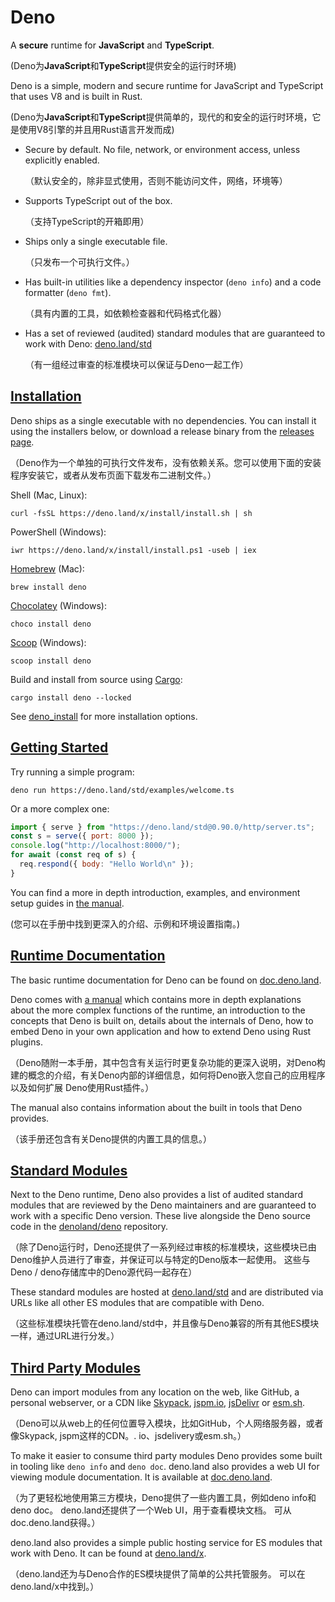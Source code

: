# Deno

A **secure** runtime for **JavaScript** and **TypeScript**.

\(Deno为**JavaScript**和**TypeScript**提供安全的运行时环境\)

Deno is a simple, modern and secure runtime for JavaScript and TypeScript that uses V8 and is built in Rust.

\(Deno为**JavaScript**和**TypeScript**提供简单的，现代的和安全的运行时环境，它是使用V8引擎的并且用Rust语言开发而成\)

* Secure by default. No file, network, or environment access, unless explicitly enabled.

  （默认安全的，除非显式使用，否则不能访问文件，网络，环境等）

* Supports TypeScript out of the box.

  （支持TypeScript的开箱即用）

* Ships only a single executable file.

  （只发布一个可执行文件。）

* Has built-in utilities like a dependency inspector \(`deno info`\) and a code formatter \(`deno fmt`\).

  （具有内置的工具，如依赖检查器和代码格式化器）

* Has a set of reviewed \(audited\) standard modules that are guaranteed to work with Deno: [deno.land/std](https://deno.land/std)

  （有一组经过审查的标准模块可以保证与Deno一起工作）

## [Installation](https://deno.land/#installation)

Deno ships as a single executable with no dependencies. You can install it using the installers below, or download a release binary from the [releases page](https://github.com/denoland/deno/releases).

（Deno作为一个单独的可执行文件发布，没有依赖关系。您可以使用下面的安装程序安装它，或者从发布页面下载发布二进制文件。）

Shell \(Mac, Linux\):

```text
curl -fsSL https://deno.land/x/install/install.sh | sh
```

PowerShell \(Windows\):

```text
iwr https://deno.land/x/install/install.ps1 -useb | iex
```

[Homebrew](https://formulae.brew.sh/formula/deno) \(Mac\):

```text
brew install deno
```

[Chocolatey](https://chocolatey.org/packages/deno) \(Windows\):

```text
choco install deno
```

[Scoop](https://scoop.sh/) \(Windows\):

```text
scoop install deno
```

Build and install from source using [Cargo](https://crates.io/crates/deno):

```text
cargo install deno --locked
```

See [deno\_install](https://github.com/denoland/deno_install) for more installation options.

## [Getting Started](https://deno.land/#getting-started)

Try running a simple program:

```text
deno run https://deno.land/std/examples/welcome.ts
```

Or a more complex one:

```javascript
import { serve } from "https://deno.land/std@0.90.0/http/server.ts";
const s = serve({ port: 8000 });
console.log("http://localhost:8000/");
for await (const req of s) {
  req.respond({ body: "Hello World\n" });
}
```

You can find a more in depth introduction, examples, and environment setup guides in [the manual](https://deno.land/manual).

\(您可以在手册中找到更深入的介绍、示例和环境设置指南。\)

## [Runtime Documentation](https://deno.land/#runtime-documentation)

The basic runtime documentation for Deno can be found on [doc.deno.land](https://doc.deno.land/builtin/stable).

Deno comes with [a manual](https://deno.land/manual) which contains more in depth explanations about the more complex functions of the runtime, an introduction to the concepts that Deno is built on, details about the internals of Deno, how to embed Deno in your own application and how to extend Deno using Rust plugins.

（Deno随附一本手册，其中包含有关运行时更复杂功能的更深入说明，对Deno构建的概念的介绍，有关Deno内部的详细信息，如何将Deno嵌入您自己的应用程序以及如何扩展 Deno使用Rust插件。）

The manual also contains information about the built in tools that Deno provides.

（该手册还包含有关Deno提供的内置工具的信息。）

## [Standard Modules](https://deno.land/#standard-modules)

Next to the Deno runtime, Deno also provides a list of audited standard modules that are reviewed by the Deno maintainers and are guaranteed to work with a specific Deno version. These live alongside the Deno source code in the [denoland/deno](https://github.com/denoland/deno) repository.

（除了Deno运行时，Deno还提供了一系列经过审核的标准模块，这些模块已由Deno维护人员进行了审查，并保证可以与特定的Deno版本一起使用。 这些与Deno / deno存储库中的Deno源代码一起存在）

These standard modules are hosted at [deno.land/std](https://deno.land/std) and are distributed via URLs like all other ES modules that are compatible with Deno.

（这些标准模块托管在deno.land/std中，并且像与Deno兼容的所有其他ES模块一样，通过URL进行分发。）

## [Third Party Modules](https://deno.land/#third-party-modules)

Deno can import modules from any location on the web, like GitHub, a personal webserver, or a CDN like [Skypack](https://www.skypack.dev/), [jspm.io](https://jspm.io/), [jsDelivr](https://www.jsdelivr.com/) or [esm.sh](https://esm.sh/).

（Deno可以从web上的任何位置导入模块，比如GitHub，个人网络服务器，或者像Skypack, jspm这样的CDN。. io、jsdelivery或esm.sh。）

To make it easier to consume third party modules Deno provides some built in tooling like `deno info` and `deno doc`. deno.land also provides a web UI for viewing module documentation. It is available at [doc.deno.land](https://doc.deno.land/).

（为了更轻松地使用第三方模块，Deno提供了一些内置工具，例如deno info和deno doc。 deno.land还提供了一个Web UI，用于查看模块文档。 可从doc.deno.land获得。）

deno.land also provides a simple public hosting service for ES modules that work with Deno. It can be found at [deno.land/x](https://deno.land/x).

（deno.land还为与Deno合作的ES模块提供了简单的公共托管服务。 可以在deno.land/x中找到。）
